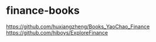 # finance-books

https://github.com/huxiangzheng/Books_YaoChao_Finance
https://github.com/hiboys/ExploreFinance
